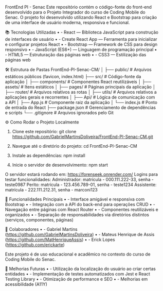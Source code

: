 FrontEnd PI - Senac
Este repositório contém o código-fonte do front-end desenvolvido para o Projeto Integrador do curso de Coding Mobile do Senac.
O projeto foi desenvolvido utilizando React e Bootstrap para criação de uma interface de usuário moderna, responsiva e funcional.

📚 Tecnologias Utilizadas
•	- React — Biblioteca JavaScript para construção de interfaces de usuário
•	- Create React App — Ferramenta para inicializar e configurar projetos React
•	- Bootstrap — Framework de CSS para design responsivo
•	- JavaScript (ES6+) — Linguagem de programação principal
•	- HTML5 — Estruturação das páginas web
•	- CSS3 — Estilização das páginas web

🛠️ Estrutura de Pastas
FrontEnd-PI-Senac-CM/
│
├── public/             # Arquivos estáticos públicos (favicon, index.html)
├── src/                # Código-fonte da aplicação
│   ├── components/     # Componentes React reutilizáveis
│   ├── assets/         # Itens estáticos
│   ├── pages/          # Páginas principais da aplicação
│   ├── router/         # Arquivos relativos as rotas
│   ├── utils/          # Arquivos relativos a aplicações gerais e recorrentes
│   ├── Api/            # Lógica de comunicação com a API
│   ├── App.js          # Componente raiz da aplicação
│   └── index.js        # Ponto de entrada do React
├── package.json        # Gerenciamento de dependências e scripts
└── .gitignore          # Arquivos ignorados pelo Git

⚙️ Como Rodar o Projeto Localmente
1. Clone este repositório:
git clone https://github.com/GabrielMartinsDoliveira/FrontEnd-PI-Senac-CM.git

2. Navegue até o diretório do projeto:
cd FrontEnd-PI-Senac-CM

3. Instale as dependências:
npm install

4. Inicie o servidor de desenvolvimento:
npm start

O servidor estará rodando em: https://forenseek.onrender.com/
Logins para testar funcionalidades:
Administrador: matrícula - 000.111.222-33, senha - teste0987
Perito: matrícula - 123.456.789-01, senha - teste1234
Assistente: matrícula - 222.111.212.31, senha - marconi123

🔐 Funcionalidades Principais
•	- Interface amigável e responsiva com Bootstrap
•	- Integração com a API do back-end para operações CRUD
•	- Navegação entre páginas com React Router
•	- Componentes reutilizáveis e organizados
•	- Separação de responsabilidades via diretórios distintos (serviços, componentes, páginas)

👥 Colaboradores
•	- Gabriel Martins (https://github.com/GabrielMartinsDoliveira)
•	- Mateus Henrique de Assis (https://github.com/MatHenriqueAssis)
•	- Erick Lopes (https://github.com/erickarte)

Este projeto é de uso educacional e acadêmico no contexto do curso de Coding Mobile do Senac.

🚀 Melhorias Futuras
•	- Utilização da localização do usuário ao criar certas entidades
•	- Implementação de testes automatizados com Jest e React Testing Library
•	- Otimização de performance e SEO
•	- Melhorias em acessibilidade (A11Y)


